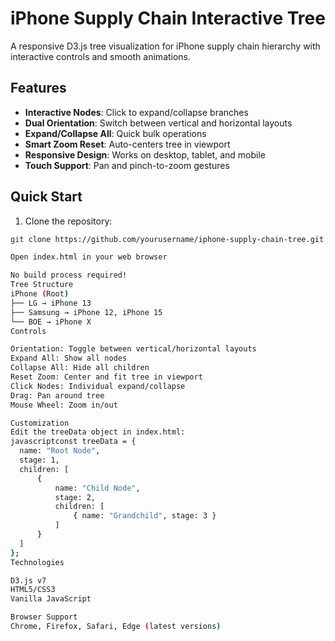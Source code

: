 # iPhone Supply Chain Interactive Tree

A responsive D3.js tree visualization for iPhone supply chain hierarchy with interactive controls and smooth animations.

## Features

- **Interactive Nodes**: Click to expand/collapse branches
- **Dual Orientation**: Switch between vertical and horizontal layouts
- **Expand/Collapse All**: Quick bulk operations
- **Smart Zoom Reset**: Auto-centers tree in viewport
- **Responsive Design**: Works on desktop, tablet, and mobile
- **Touch Support**: Pan and pinch-to-zoom gestures

## Quick Start

1. Clone the repository:
  ```bash
  git clone https://github.com/yourusername/iphone-supply-chain-tree.git

Open index.html in your web browser

No build process required!
Tree Structure
iPhone (Root)
├── LG → iPhone 13
├── Samsung → iPhone 12, iPhone 15
└── BOE → iPhone X
Controls

Orientation: Toggle between vertical/horizontal layouts
Expand All: Show all nodes
Collapse All: Hide all children
Reset Zoom: Center and fit tree in viewport
Click Nodes: Individual expand/collapse
Drag: Pan around tree
Mouse Wheel: Zoom in/out

Customization
Edit the treeData object in index.html:
javascriptconst treeData = {
    name: "Root Node",
    stage: 1,
    children: [
        {
            name: "Child Node",
            stage: 2,
            children: [
                { name: "Grandchild", stage: 3 }
            ]
        }
    ]
};
Technologies

D3.js v7
HTML5/CSS3
Vanilla JavaScript

Browser Support
Chrome, Firefox, Safari, Edge (latest versions)